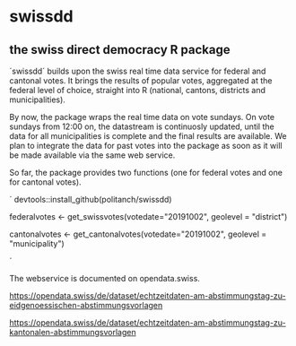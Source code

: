 # swissdd

## the swiss direct democracy R package

´swissdd´ builds upon the swiss real time data service for federal and cantonal votes. It brings the results of popular votes, aggregated at the federal level of choice, straight into R (national, cantons, districts and municipalities).

By now, the package wraps the real time data on vote sundays. On vote sundays from 12:00 on, the datastream is continuosly updated, until the data for all municipalities is complete and the final results are available. We plan to integrate the data for past votes into the package as soon as it will be made available via the same web service.

So far, the package provides two functions (one for federal votes and one for cantonal votes).

´
devtools::install_github(politanch/swissdd)

federalvotes <- get_swissvotes(votedate="20191002", geolevel = "district")

cantonalvotes <- get_cantonalvotes(votedate="20191002", geolevel = "municipality")

´

The webservice is documented on opendata.swiss.

https://opendata.swiss/de/dataset/echtzeitdaten-am-abstimmungstag-zu-eidgenoessischen-abstimmungsvorlagen

https://opendata.swiss/de/dataset/echtzeitdaten-am-abstimmungstag-zu-kantonalen-abstimmungsvorlagen

